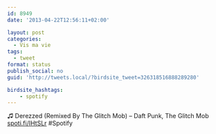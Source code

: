 ```yaml
---
id: 8949
date: '2013-04-22T12:56:11+02:00'

layout: post
categories:
  - Vis ma vie
tags:
  - tweet
format: status
publish_social: no
guid: 'http://tweets.local/?birdsite_tweet=326318516888289280'

birdsite_hashtags:
    - spotify
---
```


♫ Derezzed (Remixed By The Glitch Mob) – Daft Punk, The Glitch Mob [spoti.fi/IHtSLr](http://spoti.fi/IHtSLr) #Spotify